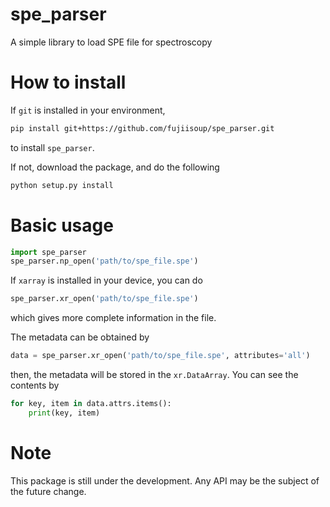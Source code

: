 # spe_parser
A simple library to load SPE file for spectroscopy


# How to install

If `git` is installed in your environment, 
```bash
pip install git+https://github.com/fujiisoup/spe_parser.git
```
to install `spe_parser`.

If not, download the package, and do the following
```bash
python setup.py install
```


# Basic usage
```python
import spe_parser
spe_parser.np_open('path/to/spe_file.spe')
```

If `xarray` is installed in your device, you can do
```python
spe_parser.xr_open('path/to/spe_file.spe')
```
which gives more complete information in the file.

The metadata can be obtained by
```python
data = spe_parser.xr_open('path/to/spe_file.spe', attributes='all')
```
then, the metadata will be stored in the `xr.DataArray`. You can see the contents by
```python
for key, item in data.attrs.items():
    print(key, item)
```

# Note
This package is still under the development. Any API may be the subject of the future change.
